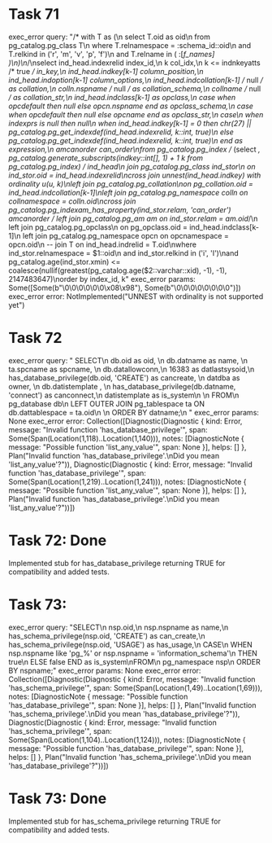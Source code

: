 # Task 71
exec_error query: "/* with T as (\n  select T.oid as oid\n  from pg_catalog.pg_class T\n  where T.relnamespace = :schema_id::oid\n    and T.relkind in ('r', 'm', 'v', 'p', 'f')\n    and T.relname in ( :[*f_names] )\n)\n*/\nselect ind_head.indexrelid index_id,\n       k col_idx,\n       k <= indnkeyatts /* true */ in_key,\n       ind_head.indkey[k-1] column_position,\n       ind_head.indoption[k-1] column_options,\n       ind_head.indcollation[k-1] /* null */ as collation,\n       colln.nspname /* null */ as collation_schema,\n       collname /* null */ as collation_str,\n       ind_head.indclass[k-1] as opclass,\n       case when opcdefault then null else opcn.nspname end as opclass_schema,\n       case when opcdefault then null else opcname end as opclass_str,\n       case\n           when indexprs is null then null\n           when ind_head.indkey[k-1] = 0 then chr(27) || pg_catalog.pg_get_indexdef(ind_head.indexrelid, k::int, true)\n           else pg_catalog.pg_get_indexdef(ind_head.indexrelid, k::int, true)\n       end as expression,\n       amcanorder can_order\nfrom pg_catalog.pg_index /* (select *, pg_catalog.generate_subscripts(indkey::int[], 1) + 1 k from pg_catalog.pg_index) */ ind_head\n         join pg_catalog.pg_class ind_stor\n              on ind_stor.oid = ind_head.indexrelid\ncross join unnest(ind_head.indkey) with ordinality u(u, k)\nleft join pg_catalog.pg_collation\non pg_collation.oid = ind_head.indcollation[k-1]\nleft join pg_catalog.pg_namespace colln on collnamespace = colln.oid\ncross join pg_catalog.pg_indexam_has_property(ind_stor.relam, 'can_order') amcanorder /* left join pg_catalog.pg_am am on ind_stor.relam = am.oid*/\n         left join pg_catalog.pg_opclass\n                   on pg_opclass.oid = ind_head.indclass[k-1]\n         left join pg_catalog.pg_namespace opcn on opcnamespace = opcn.oid\n  --  join T on ind_head.indrelid = T.oid\nwhere ind_stor.relnamespace = $1::oid\n  and ind_stor.relkind in ('i', 'I')\nand pg_catalog.age(ind_stor.xmin) <= coalesce(nullif(greatest(pg_catalog.age($2::varchar::xid), -1), -1), 2147483647)\norder by index_id, k"
exec_error params: Some([Some(b"\0\0\0\0\0\0\x08\x98"), Some(b"\0\0\0\0\0\0\0\0")])
exec_error error: NotImplemented("UNNEST with ordinality is not supported yet")

# Task 72
exec_error query: "   SELECT\n       db.oid as oid, \n       db.datname as name, \n       ta.spcname as spcname, \n       db.datallowconn,\n              16383 as datlastsysoid,\n       has_database_privilege(db.oid, 'CREATE') as cancreate, \n       datdba as owner, \n       db.datistemplate , \n       has_database_privilege(db.datname, 'connect') as canconnect,\n       datistemplate as is_system\n   \n   FROM\n       pg_database db\n       LEFT OUTER JOIN pg_tablespace ta ON db.dattablespace = ta.oid\n      \n   ORDER BY datname;\n   "
exec_error params: None
exec_error error: Collection([Diagnostic(Diagnostic { kind: Error, message: "Invalid function 'has_database_privilege'", span: Some(Span(Location(1,118)..Location(1,140))), notes: [DiagnosticNote { message: "Possible function 'list_any_value'", span: None }], helps: [] }, Plan("Invalid function 'has_database_privilege'.\nDid you mean 'list_any_value'?")), Diagnostic(Diagnostic { kind: Error, message: "Invalid function 'has_database_privilege'", span: Some(Span(Location(1,219)..Location(1,241))), notes: [DiagnosticNote { message: "Possible function 'list_any_value'", span: None }], helps: [] }, Plan("Invalid function 'has_database_privilege'.\nDid you mean 'list_any_value'?"))])
# Task 72: Done
Implemented stub for has_database_privilege returning TRUE for compatibility and added tests.

# Task 73:
exec_error query: "SELECT\n    nsp.oid,\n    nsp.nspname as name,\n    has_schema_privilege(nsp.oid, 'CREATE') as can_create,\n    has_schema_privilege(nsp.oid, 'USAGE') as has_usage,\n    CASE\n    WHEN nsp.nspname like 'pg_%' or nsp.nspname = 'information_schema'\n        THEN true\n    ELSE false END as is_system\nFROM\n    pg_namespace nsp\n    ORDER BY nspname;"
exec_error params: None
exec_error error: Collection([Diagnostic(Diagnostic { kind: Error, message: "Invalid function 'has_schema_privilege'", span: Some(Span(Location(1,49)..Location(1,69))), notes: [DiagnosticNote { message: "Possible function 'has_database_privilege'", span: None }], helps: [] }, Plan("Invalid function 'has_schema_privilege'.\nDid you mean 'has_database_privilege'?")), Diagnostic(Diagnostic { kind: Error, message: "Invalid function 'has_schema_privilege'", span: Some(Span(Location(1,104)..Location(1,124))), notes: [DiagnosticNote { message: "Possible function 'has_database_privilege'", span: None }], helps: [] }, Plan("Invalid function 'has_schema_privilege'.\nDid you mean 'has_database_privilege'?"))])
# Task 73: Done
Implemented stub for has_schema_privilege returning TRUE for compatibility and added tests.
